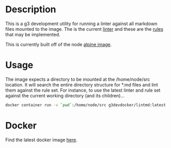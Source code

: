 # Description

This is a g3 development utility for running a linter against all markdown files mounted to the image. The is the
current [linter][markdownlinter] and these are the [rules][markdownrules] that may be implemented.

This is currently built off of the node [alpine image][node].

# Usage

The image expects a directory to be mounted at the /home/node/src location. It will search the entire directory
structure for *.md files and lint them against the rule set. For instance, to use the latest linter and rule set
against the current working directory (and its children)...

```bash
docker container run -v `pwd`:/home/node/src g3devdocker/lintmd:latest
```

# Docker

Find the latest docker image [here][docker].

[markdownlinter]:https://www.npmjs.com/package/markdownlint-cli
[markdownrules]:https://github.com/DavidAnson/markdownlint/blob/master/doc/Rules.md
[node]:https://hub.docker.com/_/node/
[docker]:https://hub.docker.com/r/g3devdocker/lintmd/
